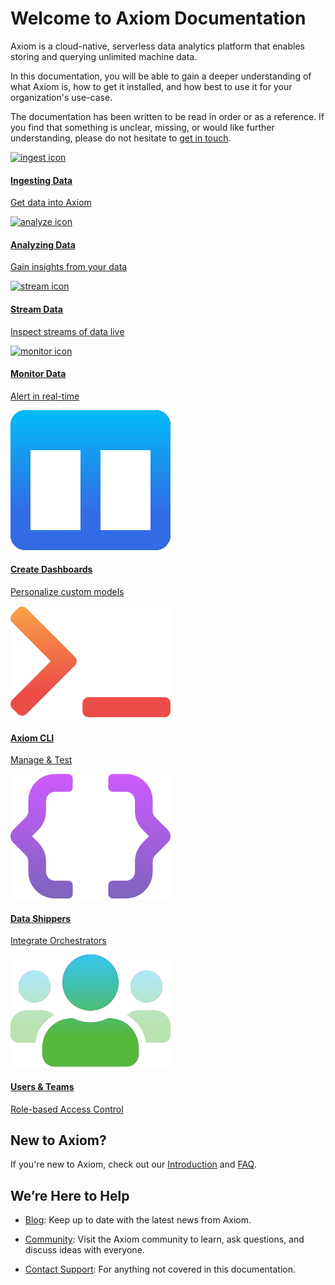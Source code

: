 <div class="axi-header">
  <h1>Welcome to Axiom Documentation</h1>
</div>

Axiom is a cloud-native, serverless data analytics platform that enables storing and querying unlimited machine data.

In this documentation, you will be able to gain a deeper understanding of what Axiom is, how to get it installed, and how best to use it for your organization's use-case.

The documentation has been written to be read in order or as a reference. If you find that something is unclear, missing, or would like further understanding, please do not hesitate to [get in touch](mailto:support@axiom.co).

<div class="overview-grid">
  <a href="/usage/ingest" class="overview-item" title="Ingest">
    <img src="assets/ingest.svg" alt="ingest icon" />
    <div class="overview-item-desc">
      <h4>Ingesting Data</h4>
      <p>Get data into Axiom</p>
    </div>
  </a>
  <a href="/usage/analyze" class="overview-item" title="Analyze">
    <img src="assets/analyze.svg" alt="analyze icon" />
    <div class="overview-item-desc">
      <h4>Analyzing Data</h4>
      <p>Gain insights from your data</p>
    </div>
  </a>
  <a href="/usage/stream" class="overview-item" title="Stream">
    <img src="assets/stream.svg" alt="stream icon" />
    <div class="overview-item-desc">
      <h4>Stream Data</h4>
      <p>Inspect streams of data live</p>
    </div>
  </a>
  <a href="/usage/alerts" class="overview-item" title="Monitor">
    <img src="assets/monitor.svg" alt="monitor icon"/>
    <div class="overview-item-desc">
      <h4>Monitor Data</h4>
      <p>Alert in real-time</p>
    </div>
  </a>
  <a href="/usage/dashboards" class="overview-item" title="Dashboard">
    <img src="assets/dashboard.svg" alt="dashboard icon"/>
    <div class="overview-item-desc">
      <h4>Create Dashboards</h4>
      <p>Personalize custom models</p>
    </div>
  </a>
  <a href="/usage/CLI" class="overview-item" title="CLI">
    <img src="assets/command-line.svg" alt="CLI icon"/>
    <div class="overview-item-desc">
      <h4>Axiom CLI</h4>
      <p>Manage & Test</p>
    </div>
  </a>
  <a href="/data-shippers/elastic-beats" class="overview-item" title="CLI">
    <img src="assets/data-shippers.svg" alt="ingest icon"/>
    <div class="overview-item-desc">
      <h4>Data Shippers</h4>
      <p>Integrate Orchestrators</p>
    </div>
  </a>
  <a href="/usage/settings/#manage-teams" class="overview-item" title="">
    <img src="assets/team-management.svg" alt="management icon"/>
    <div class="overview-item-desc">
      <h4>Users & Teams</h4>
      <p>Role-based Access Control</p>
    </div>
  </a>
</div>

## New to Axiom?

If you're new to Axiom, check out our [Introduction](/introducing-axiom) and [FAQ](/faq).

## We’re Here to Help

- <a href="https://axiom.co/blog" target="_blank">Blog</a>: Keep up to date with the latest news from Axiom.

- <a href="https://axiom.co/support" target="_blank">Community</a>: Visit the Axiom community to learn, ask questions, and discuss ideas with everyone.

- [Contact Support](mailto:support@axiom.co): For anything not covered in this documentation.
